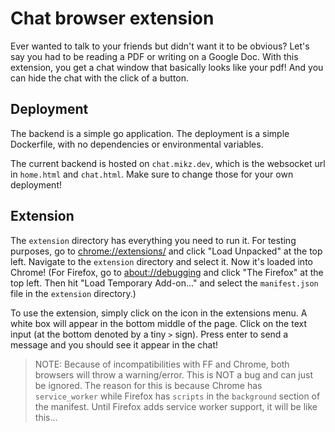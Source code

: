 # Chat browser extension

Ever wanted to talk to your friends but didn't want it to be obvious? Let's say you had to be reading a PDF or writing on a Google Doc. With this extension, you get a chat window that basically looks like your pdf! And you can hide the chat with the click of a button.

## Deployment

The backend is a simple go application. The deployment is a simple Dockerfile, with no dependencies or environmental variables.

The current backend is hosted on `chat.mikz.dev`, which is the websocket url in `home.html` and `chat.html`. Make sure to change those for your own deployment!

## Extension

The `extension` directory has everything you need to run it. For testing purposes, go to [chrome://extensions/](chrome://extensions/) and click "Load Unpacked" at the top left. Navigate to the `extension` directory and select it. Now it's loaded into Chrome! (For Firefox, go to [about://debugging](about://debugging) and click "The Firefox" at the top left. Then hit "Load Temporary Add-on..." and select the `manifest.json` file in the `extension` directory.)

To use the extension, simply click on the icon in the extensions menu. A white box will appear in the bottom middle of the page. Click on the text input (at the bottom denoted by a tiny `>` sign). Press enter to send a message and you should see it appear in the chat!

> NOTE: Because of incompatibilities with FF and Chrome, both browsers will throw a warning/error. This is NOT a bug and can just be ignored. The reason for this is because Chrome has `service_worker` while Firefox has `scripts` in the `background` section of the manifest. Until Firefox adds service worker support, it will be like this...

